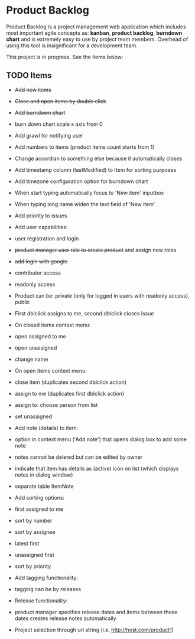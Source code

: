 Product Backlog
===
Product Backlog is a project management web application which includes most important agile concepts as: **kanban**, **product backlog**, **burndown chart** and is extremely easy to use by project team members. Overhead of using this tool is insignificant for a development team. 

This project is in progress. See the items below:

TODO Items
---
- ~~Add new items~~
- ~~Close and open items by double click~~
- ~~Add burndown chart~~
- burn down chart scale x axis from 0
- Add grawl for notifying user
- Add numbers to items (product items count starts from 1)
- Change accordian to something else because it automatically closes
- Add timestamp column (lastModified) to Item for sorting purposes
- Add timezone configuration option for burndown chart
- When start typing automatically focus to 'New item' inputbox
- When typing long name widen the text field of  'New item'
- Add priority to issues
- Add user capabilities: 
 - user registration and login
 - ~~product manager user role to create product~~ and assign new roles
 - ~~add login with google~~
 - contributor access
 - readonly access
- Product can be: private (only for logged in users with readonly access), public
- First dblclick assigns to me, second dblclick closes issue
- On closed items context menu:
 - open assigned to me
 - open unassigned
 - change name
- On open items context menu:
 - close item (duplicates second dblclick action)
 - assign to me (duplicates first dblclick action)
 - assign to: choose person from list
 - set unassigned

- Add note (details) to item:
 - option in context menu ('Add note') that opens dialog box to add some note 
 - notes cannot be deleted but can be edited by owner
 - indicate that item has details as (active) icon on list (which displays notes in dialog window)
 - separate table ItemNote

- Add sorting options:
 - first assigned to me
 - sort by number
 - sort by assignee
 - latest first
 - unassigned first
 - sort by priority

- Add tagging functionality:
 - tagging can be by releases

- Release functionality:
 - product manager specifies release dates and items between those dates creates release notes automatically 

- Project selection through url string (i.e. http://host.com/product1)
